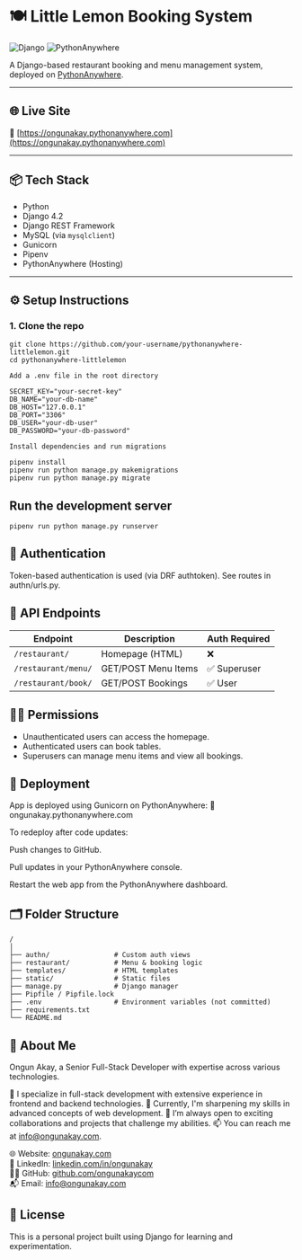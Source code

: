 # 🍽️ Little Lemon Booking System

![Django](https://img.shields.io/badge/Django-092e20?style=flat&logo=django&logoColor=white)
![PythonAnywhere](https://img.shields.io/badge/Deployed%20on-PythonAnywhere-green?style=flat&logo=python)

A Django-based restaurant booking and menu management system, deployed on [PythonAnywhere](https://ongunakay.pythonanywhere.com).

---

## 🌐 Live Site

🔗 [https://ongunakay.pythonanywhere.com](https://ongunakay.pythonanywhere.com)

---

## 📦 Tech Stack

- Python
- Django 4.2
- Django REST Framework
- MySQL (via `mysqlclient`)
- Gunicorn
- Pipenv
- PythonAnywhere (Hosting)

---

## ⚙️ Setup Instructions

### 1. Clone the repo

```
git clone https://github.com/your-username/pythonanywhere-littlelemon.git
cd pythonanywhere-littlelemon
```

```
Add a .env file in the root directory
```

```
SECRET_KEY="your-secret-key"
DB_NAME="your-db-name"
DB_HOST="127.0.0.1"
DB_PORT="3306"
DB_USER="your-db-user"
DB_PASSWORD="your-db-password"
```


```
Install dependencies and run migrations
```
```
pipenv install
pipenv run python manage.py makemigrations
pipenv run python manage.py migrate
```
## Run the development server
```
pipenv run python manage.py runserver
```

## 🔐 Authentication
Token-based authentication is used (via DRF authtoken).
See routes in authn/urls.py.


## 🧪 API Endpoints

| Endpoint            | Description         | Auth Required |
| ------------------- | ------------------- | ------------- |
| `/restaurant/`      | Homepage (HTML)     | ❌             |
| `/restaurant/menu/` | GET/POST Menu Items | ✅ Superuser   |
| `/restaurant/book/` | GET/POST Bookings   | ✅ User        |


## 🧑‍💼 Permissions
- Unauthenticated users can access the homepage.
- Authenticated users can book tables.
- Superusers can manage menu items and view all bookings.


## 🚀 Deployment
App is deployed using Gunicorn on PythonAnywhere:
🔗 ongunakay.pythonanywhere.com

To redeploy after code updates:

Push changes to GitHub.

Pull updates in your PythonAnywhere console.

Restart the web app from the PythonAnywhere dashboard.

## 🗂️ Folder Structure
```
/
│
├── authn/                # Custom auth views
├── restaurant/           # Menu & booking logic
├── templates/            # HTML templates
├── static/               # Static files
├── manage.py             # Django manager
├── Pipfile / Pipfile.lock
├── .env                  # Environment variables (not committed)
├── requirements.txt
└── README.md
```
## 👋 About Me

Ongun Akay, a Senior Full-Stack Developer with expertise across various technologies.

👀 I specialize in full-stack development with extensive experience in frontend and backend technologies.
🌱 Currently, I'm sharpening my skills in advanced concepts of web development.
💞️ I’m always open to exciting collaborations and projects that challenge my abilities.
📫 You can reach me at info@ongunakay.com.

🌐 Website: [ongunakay.com](https://ongunakay.com)<br>
💼 LinkedIn: [linkedin.com/in/ongunakay](https://linkedin.com/in/ongunakay)<br>
🧑‍💻 GitHub: [github.com/ongunakaycom](https://github.com/ongunakaycom)<br>
📬 Email: [info@ongunakay.com](mailto:info@ongunakay.com)

## 📝 License
This is a personal project built using Django for learning and experimentation.